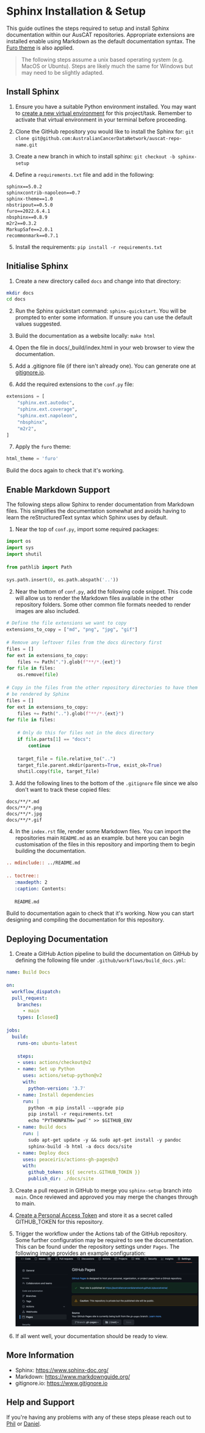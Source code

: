 # Sphinx Installation & Setup

This guide outlines the steps required to setup and install Sphinx documentation within our
AusCAT repositories. Appropriate extensions are installed enable using Markdown as the default
documentation syntax. The [Furo theme](https://github.com/pradyunsg/furo) is also applied.

> The following steps assume a unix based operating system (e.g. MacOS or Ubuntu). Steps are likely much the same for Windows but may need to be slightly adapted.

## Install Sphinx

1. Ensure you have a suitable Python environment installed. You may want to [create a new virtual environment](https://docs.python.org/3/tutorial/venv.html) for this project/task. Remember to activate that virtual environment in your terminal before proceeding.

2. Clone the GitHub repository you would like to install the Sphinx for:
`git clone git@github.com:AustralianCancerDataNetwork/auscat-repo-name.git`

3. Create a new branch in which to install sphinx: `git checkout -b sphinx-setup`

4. Define a `requirements.txt` file and add in the following:

```text
sphinx==5.0.2
sphinxcontrib-napoleon==0.7
sphinx-theme==1.0
nbstripout==0.5.0
furo==2022.6.4.1
nbsphinx==0.8.9
m2r2==0.3.2
MarkupSafe==2.0.1
recommonmark==0.7.1
```

5. Install the requirements: `pip install -r requirements.txt`

## Initialise Sphinx

1. Create a new directory called `docs` and change into that directory:

```bash
mkdir docs
cd docs
```

2. Run the Sphinx quickstart command: `sphinx-quickstart`. You will be prompted to enter some information. If unsure you can use the default values suggested.

3. Build the documentation as a website locally: `make html`

4. Open the file in docs/_build/index.html in your web browser to view the documentation.

5. Add a .gitignore file (if there isn't already one). You can generate one at [gitignore.io](https://www.gitignore.io).

6. Add the required extensions to the `conf.py` file:

```python
extensions = [
    "sphinx.ext.autodoc",
    "sphinx.ext.coverage",
    "sphinx.ext.napoleon",
    "nbsphinx",
    "m2r2",
]
```

7. Apply the `furo` theme:

```python
html_theme = 'furo'
```

Build the docs again to check that it's working.

## Enable Markdown Support

The following steps allow Sphinx to render documentation from Markdown files. This simplifies the documentation somewhat and avoids having to learn the reStructuredText syntax which Sphinx uses by default.

1. Near the top of `conf.py`, import some required packages:

```python
import os
import sys
import shutil

from pathlib import Path

sys.path.insert(0, os.path.abspath('..'))
```

2. Near the bottom of `conf.py`, add the following code snippet. This code will allow us to render the Markdown files available in the other repository folders. Some other common file formats needed to render images are also included.

```python
# Define the file extensions we want to copy
extensions_to_copy = ["md", "png", "jpg", "gif"]

# Remove any leftover files from the docs directory first
files = []
for ext in extensions_to_copy:
    files += Path(".").glob(f"**/*.{ext}")
for file in files:
    os.remove(file)

# Copy in the files from the other repository directories to have them
# be rendered by Sphinx
files = []
for ext in extensions_to_copy:
    files += Path("..").glob(f"**/*.{ext}")
for file in files:

    # Only do this for files not in the docs directory
    if file.parts[1] == "docs":
        continue

    target_file = file.relative_to("..")
    target_file.parent.mkdir(parents=True, exist_ok=True)
    shutil.copy(file, target_file)
```

3. Add the following lines to the bottom of the `.gitignore` file since we also don't want to track these copied files:

```text
docs/**/*.md
docs/**/*.png
docs/**/*.jpg
docs/**/*.gif
```

4. In the `index.rst` file, render some Markdown files. You can import the repositories main `README.md` as an example. but here you can begin customisation of the files in this repository and importing them to begin building the documentation.

```restructuredtext
.. mdinclude:: ../README.md

.. toctree::
   :maxdepth: 2
   :caption: Contents:

   README.md
```

Build to documentation again to check that it's working. Now you can start designing and compiling the documentation for this repository.

## Deploying Documentation

1. Create a GitHub Action pipeline to build the documentation on GitHub by defining the following file under `.github/workflows/build_docs.yml`:

```yaml
name: Build Docs

on: 
  workflow_dispatch:
  pull_request:
    branches: 
      - main
    types: [closed]

jobs:
  build:
    runs-on: ubuntu-latest

    steps:
    - uses: actions/checkout@v2
    - name: Set up Python
      uses: actions/setup-python@v2
      with:
        python-version: '3.7'
    - name: Install dependencies
      run: |
        python -m pip install --upgrade pip
        pip install -r requirements.txt
        echo "PYTHONPATH=`pwd`" >> $GITHUB_ENV
    - name: Build docs
      run: |
        sudo apt-get update -y && sudo apt-get install -y pandoc
        sphinx-build -b html -a docs docs/site
    - name: Deploy docs
      uses: peaceiris/actions-gh-pages@v3
      with:
        github_token: ${{ secrets.GITHUB_TOKEN }}
        publish_dir: ./docs/site
```

3. Create a pull request in GitHub to merge you `sphinx-setup` branch into `main`. Once reviewed and approved you may merge the changes through to main.

4. [Create a Personal Access Token](https://docs.github.com/en/authentication/keeping-your-account-and-data-secure/creating-a-personal-access-token) and store it as a secret called GITHUB_TOKEN for this repository.

5. Trigger the workflow under the Actions tab of the GitHub repository. Some further configuration may be required to see the documentation. This can be found under the repository settings under `Pages`. The following image provides an example configuration:
![GitHub Pages Settings!](gh-pages-settings.png)

6. If all went well, your documentation should be ready to view.

## More Information

- Sphinx: <https://www.sphinx-doc.org/>
- Markdown: <https://www.markdownguide.org/>
- gitignore.io: <https://www.gitignore.io>

## Help and Support

If you're having any problems with any of these steps please reach out to [Phil](mailto:phillip.chlap@unsw.edu.au) or [Daniel](mailto:d.almouiee@unsw.edu.au).

